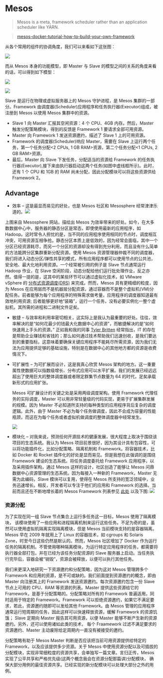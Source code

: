 # Mesos

> Mesos is a meta, framework scheduler rather than an application scheduler like YARN.

> [mesos-docker-tutorial-how-to-build-your-own-framework](https://www.voxxed.com/blog/2014/12/mesos-docker-tutorial-how-to-build-your-own-framework/)

从各个常用的组件的协调角度，我们可以来看如下这张图：

![](http://img2.tuicool.com/IvQZni.png)

而从 Mesos 本身的功能模型，即 Master 与 Slave 的模型之间的关系的角度来看的话，可以得到如下模型：

![](http://i.stack.imgur.com/Gqhrx.jpg)

![](http://img1.tuicool.com/YbiArmi.jpg)

Slave 是运行在物理或虚拟服务器上的 Mesos 守护进程，是 Mesos 集群的一部分。Framework 由调度器(Scheduler)应用程序和任务执行器(Executor)组成，被注册到 Mesos 以使用 Mesos 集群中的资源。

- Slave 1 向 Master 汇报其空闲资源：4 个 CPU、4GB 内存。然后，Master 触发分配策略模块，得到的反馈是 Framework 1 要请求全部可用资源。
- Master 向 Framework 1 发送资源邀约，描述了 Slave 1 上的可用资源。
- Framework 的调度器(Scheduler)响应 Master，需要在 Slave 上运行两个任务，第一个任务分配<2 CPUs, 1 GB RAM>资源，第二个任务分配<1 CPUs, 2 GB RAM>资源。
- 最后，Master 向 Slave 下发任务，分配适当的资源给 Framework 的任务执行器(Executor),接下来由执行器启动这两个任务(如图中虚线框所示)。此时，还有 1 个 CPU 和 1GB 的 RAM 尚未分配，因此分配模块可以将这些资源供给 Framework 2。

## Advantage

- 效率 – 这是最显而易见的好处，也是 Mesos 社区和 Mesosphere 经常津津乐道的。![](http://img2.tuicool.com/Bz67Zzm.jpg)

上图来自 Mesosphere 网站，描绘出 Mesos 为效率带来的好处。如今，在大多数数据中心中，服务器的静态分区是常态，即使使用最新的应用程序，如 Hadoop。这时常令人担忧的是，当不同的应用程序使用相同的节点时，调度相互冲突，可用资源互相争抢。静态分区本质上是低效的，因为经常会面临，其中一个分区已经资源耗尽，而另一个分区的资源却没有得到充分利用，而且没有什么简单的方法能跨分区集群重新分配资源。使用 Mesos 资源管理器仲裁不同的调度器，我们将进入动态分区/弹性共享的模式，所有应用程序都可以使用节点的公共池，安全地、最大化地利用资源。一个经常被引用的例子是 Slave 节点通常运行 Hadoop 作业，在 Slave 空闲阶段，动态分配给他们运行批处理作业，反之亦然。值得一提的是，这其中的某些环节可以通过虚拟化技术，如 VMware vSphere 的 [分布式资源调度(DRS)](http://wordpress.redirectingat.com/?id=725X1342&site=varchitectthoughts.wordpress.com&xs=1&isjs=1&url=http%3A%2F%2Fwww.vmware.com%2Fproducts%2Fvsphere%2Ffeatures%2Fdrs-dpm&xguid=1d9204bd07663e5f9ea0dd30373503c1&xuuid=2fd1c0d399d172da1ffd0c4fecbff774&xsessid=e67353eeda490b34a26e2fb37a2d7517&xcreo=0&xed=0&sref=http%3A%2F%2Fcloudarchitectmusings.com%2F2015%2F03%2F26%2Fdigging-deeper-into-apache-mesos%2F&xtz=-480) 来完成。然而，Mesos 具有更精细的粒度，因为 Mesos 在应用层而不是机器层分配资源，通过容器而不是整个虚拟机(VM)分配任务。前者能够为每个应用程序的特殊需求做考量，应用程序的调度器知道最有效地利用资源; 后者能够更好地“装箱”，运行一个任务，没有必要实例化一整个虚拟机，其所需的进程和二进制文件足矣。

- 敏捷 – 与效率和利用率密切相关，这实际上是我认为最重要的好处。往往，效率解决的是“如何花最少的钱最大化数据中心的资源”，而敏捷解决的是“如何快速用上手头的资源。” 正如我和我的同事 [Tyler Britten](https://twitter.com/vmtyler) 经常指出，IT 的存在是帮助企业赚钱和省钱的；那么如何通过技术帮助我们迅速创收，是我们要达到的重要指标。这意味着要确保关键应用程序不能耗尽所需资源，因为我们无法为应用提供足够的基础设施，特别是在数据中心的其他地方都的资源是收费情况下。

- 可扩展性 – 为可扩展而设计，这是我真心欣赏 Mesos 架构的地方。这一重要属性使数据可以指数级增长、分布式应用可以水平扩展。我们的发展已经远远超出了使用巨大的整体调度器或者限定群集节点数量为 64 的时代，足矣承载新形式的应用扩张。

  Mesos 可扩展设计的关键之处是采用两级调度架构。使用 Framework 代理任务的实际调度，Master 可以用非常轻量级的代码实现，更易于扩展集群发展的规模。因为 Master 不必知道所支持的每种类型的应用程序背后复杂的调度逻辑。此外，由于 Master 不必为每个任务做调度，因此不会成为容量的性能瓶颈，而这在为每个任务或者虚拟机做调度的整体调度器中经常发生。

  ![](http://img2.tuicool.com/jiIVrq.jpg)

* 模块化 – 对我来说，预测任何开源技术的健康发展，很大程度上取决于围绕该项目的生态系统。我认为 Mesos 项目前景很好，因为其设计具有包容性，可以将功能插件化，比如分配策略、隔离机制和 Framework。将容器技术，比如 Docker 和 Rocket 插件化的好处是显而易见。但是我想在此强调的是围绕 Framework 建设的生态系统。将任务调度委托给 Framework 应用程序，以及采用插件架构，通过 Mesos 这样的设计，社区创造了能够让 Mesos 问鼎数据中心资源管理的生态系统。因为每接入一种新的 Framework，Master 无需为此编码，Slave 模块可以复用，使得在 Mesos 所支持的宽泛领域中，业务迅速增长。相反，开发者可以专注于他们的应用和 Framework 的选择。当前而且还在不断地增长着的 Mesos Framework 列表参见 [此处](http://mesos.apache.org/documentation/latest/mesos-frameworks/) 以及下图: ![](http://img2.tuicool.com/eaqyEr.png)

### 资源分配

为了实现在同一组 Slave 节点集合上运行多任务这一目标，Mesos 使用了隔离模块， 该模块使用了一些应用和进程隔离机制来运行这些任务。不足为奇的是，虽然可以使用虚拟机隔离实现隔离模块，但是 Mesos 当前模块支持的是容器隔离。Mesos 早在 2009 年就用上了 Linux 的容器技术，如 cgroups 和 Solaris Zone，时至今日这些仍然是默认的。然而，Mesos 社区增加了 Docker 作为运行任务的隔离机制。不管使用哪种隔离模块，为运行特定应用程序的任务，都需要将执行器全部打包，并在已经为该任务分配资源的 Slave 服务器上启动。当任务执行完毕后，容器会被“销毁”，资源会被释放，以便可以执行其他任务。

我们来更深入地研究一下资源邀约和分配策略，因为这对 Mesos 管理跨多个 Framework 和应用的资源，是不可或缺的。我们前面提到资源邀约的概念，即由 Master 向注册其上的 Framework 发送资源邀约。每次资源邀约包含一份 Slave 节点上可用的 CPU、RAM 等资源的列表。Master 提供这些资源给它的 Framework，是基于分配策略的。分配策略对所有的 Framework 普遍适用，同时适用于特定的 Framework。Framework 可以拒绝资源邀约，如果它不满足要求，若此，资源邀约随即可以发给其他 Framework。由 Mesos 管理的应用程序通常运行短周期的任务，因此这样可以快速释放资源，缓解 Framework 的资源饥饿； Slave 定期向 Master 报告其可用资源，以便 Master 能够不断产生新的资源邀约。另外，还可以使用诸如此类的技术， 每个 Fraamework 过滤不满足要求的资源邀约、Master 主动废除给定周期内一直没有被接受的邀约。

分配策略有助于 Mesos Master 判断是否应该把当前可用资源提供给特定的 Framework，以及应该提供多少资源。关于 Mesos 中使用资源分配以及可插拔的分配模块，实现非常细粒度的资源共享，会单独写一篇文章。言归正传，Mesos 实现了公平共享和严格优先级(这两个概念我会在资源分配那篇讲)分配模块， 确保大部分用例的最佳资源共享。已经实现的新分配模块可以处理大部分之外的用例。
